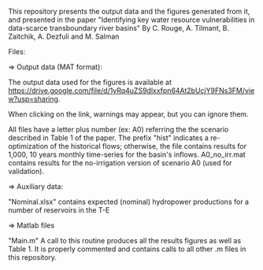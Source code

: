 This repository presents the output data and the figures generated from it, and presented in
the paper "Identifying key water resource vulnerabilities in data-scarce transboundary river basins"
By C. Rouge, A. Tilmant, B. Zaitchik, A. Dezfuli and M. Salman

Files:

=> Output data (MAT format):

The output data used for the figures is available at https://drive.google.com/file/d/1yRq4uZS9dlxxfpn64At2bUcjY9FNs3FM/view?usp=sharing.

When clicking on the link, warnings may appear, but you can ignore them.

All files have a letter plus number (ex: A0) referring the the scenario described in Table 1 of the paper. The prefix "hist" indicates a re-optimization of the historical flows; otherwise, the file contains results for 1,000, 10 years monthly time-series for the basin's inflows.
A0_no_irr.mat contains results for the no-irrigation version of scenario A0 (used for validation).

=> Auxiliary data:

"Nominal.xlsx" contains expected (nominal) hydropower productions for a number of reservoirs in the T-E

=> Matlab files

"Main.m" 
A call to this routine produces all the results figures as well as Table 1.
It is properly commented and contains calls to all other .m files in this repository.
